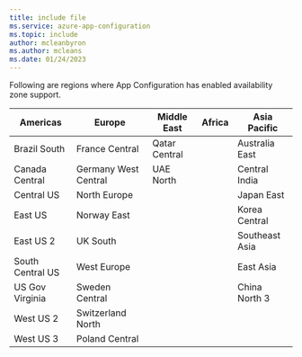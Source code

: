 ```yaml
---
title: include file
ms.service: azure-app-configuration
ms.topic: include
author: mcleanbyron
ms.author: mcleans
ms.date: 01/24/2023
---
```


Following are regions where App Configuration has enabled availability zone support.

| Americas         | Europe               | Middle East   | Africa | Asia Pacific   |
|------------------|----------------------|---------------|--------|----------------|
| Brazil South     | France Central       | Qatar Central |        | Australia East |
| Canada Central   | Germany West Central | UAE North     |        | Central India  |
| Central US       | North Europe         |               |        | Japan East     |
| East US          | Norway East          |               |        | Korea Central  |
| East US 2        | UK South             |               |        | Southeast Asia |
| South Central US | West Europe          |               |        | East Asia      |
| US Gov Virginia  | Sweden Central       |               |        | China North 3  |
| West US 2        | Switzerland North    |               |        |                |
| West US 3        | Poland Central       |               |        |                |
